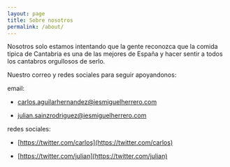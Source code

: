 ```yaml
---
layout: page
title: Sobre nosotros
permalink: /about/
---
```


Nosotros solo estamos intentando que la gente reconozca que la comida tipica de Cantabria es una de las mejores de España y hacer sentir a todos los cantabros orgullosos de serlo.

Nuestro correo y redes sociales para seguir apoyandonos:

email: 

- [carlos.aguilarhernandez@iesmiguelherrero.com](carlos.aguilarhernandez@iesmiguelherrero.com)

- [julian.sainzrodriguez@iesmiguelherrero.com](julian.sainzrodriguez@iesmiguelherrero.com)

redes sociales:

- [https://twitter.com/carlos](https://twitter.com/carlos)

- [https://twitter.com/julian](https://twitter.com/julian)

